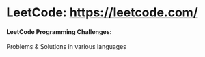 # LeetCode: https://leetcode.com/
#### LeetCode Programming Challenges:
Problems & Solutions in various languages
